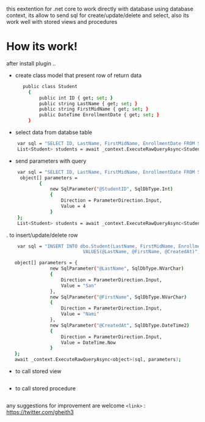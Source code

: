 this eextention for .net core to work directly with database using database context, its allow to send sql for create/update/delete and select, also its work well with stored views and procedures

# How its work!

after install plugin ..

- create class model that present row of return data

```sh
      public class Student
        {
            public int ID { get; set; }
            public string LastName { get; set; }
            public string FirstMidName { get; set; }
            public DateTime EnrollmentDate { get; set; }
        }
```

-  select data from databse table

```sh
    var sql = "SELECT ID, LastName, FirstMidName, EnrollmentDate FROM Student";
    List<Student> students = await _context.ExecuteRawQueryAsync<Student>(sql);
```

- send parameters with query

```sh
    var sql = "SELECT ID, LastName, FirstMidName, EnrollmentDate FROM Student WHERE Id = @StudentID";
     object[] parameters =
            {
                new SqlParameter("@StudentID", SqlDbType.Int)
                {
                    Direction = ParameterDirection.Input,
                    Value = 4
                }
    };
    List<Student> students = await _context.ExecuteRawQueryAsync<Student>(sql, parameters);
```

. to insert/update/delete row

```sh
    var sql = "INSERT INTO dbo.Student(LastName, FirstMidName, EnrollmentDate)
                            VALUES(@LastName, @FirstName, @CreatedAt)";

   object[] parameters = {
                new SqlParameter("@LastName", SqlDbType.NVarChar)
                {
                    Direction = ParameterDirection.Input,
                    Value = "San"
                },
                new SqlParameter("@FirstName", SqlDbType.NVarChar)
                {
                    Direction = ParameterDirection.Input,
                    Value = "Nami"
                },
                new SqlParameter("@CreatedAt", SqlDbType.DateTime2)
                {
                    Direction = ParameterDirection.Input,
                    Value = DateTime.Now
                }
   };
   await _context.ExecuteRawQueryAsync<object>(sql, parameters);
```

- to call stored view

```sh

```

- to call stored procedure

```sh

```

any suggestions for improvement are welcome `<link>` : <https://twitter.com/gheith3>
